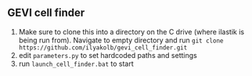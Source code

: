 GEVI cell finder
------


1. Make sure to clone this into a directory on the C drive (where ilastik is being run from). Navigate to empty directory and run `git clone https://github.com/ilyakolb/gevi_cell_finder.git`
2. edit `parameters.py` to set hardcoded paths and settings
3. run `launch_cell_finder.bat` to start

